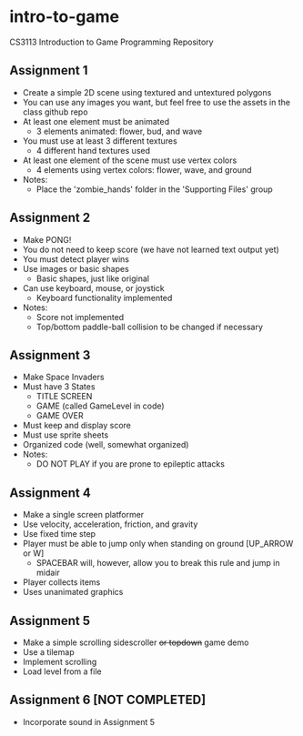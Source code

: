 intro-to-game
=============

CS3113 Introduction to Game Programming Repository

Assignment 1
------------

* Create a simple 2D scene using textured and untextured polygons
* You can use any images you want, but feel free to use the assets in the class github repo
* At least one element must be animated
  * 3 elements animated: flower, bud, and wave
* You must use at least 3 different textures
  * 4 different hand textures used
* At least one element of the scene must use vertex colors
  * 4 elements using vertex colors: flower, wave, and ground
* Notes:
  * Place the 'zombie_hands' folder in the 'Supporting Files' group

Assignment 2
------------

* Make PONG!
* You do not need to keep score (we have not learned text output yet)
* You must detect player wins
* Use images or basic shapes
  * Basic shapes, just like original
* Can use keyboard, mouse, or joystick
  * Keyboard functionality implemented
* Notes:
  * Score not implemented
  * Top/bottom paddle-ball collision to be changed if necessary

Assignment 3
------------

* Make Space Invaders
* Must have 3 States
  * TITLE SCREEN
  * GAME (called GameLevel in code)
  * GAME OVER
* Must keep and display score
* Must use sprite sheets
* Organized code (well, somewhat organized)
* Notes:
  * DO NOT PLAY if you are prone to epileptic attacks

Assignment 4
------------
* Make a single screen platformer
* Use velocity, acceleration, friction, and gravity
* Use fixed time step
* Player must be able to jump only when standing on ground [UP_ARROW or W]
  * SPACEBAR will, however, allow you to break this rule and jump in midair
* Player collects items
* Uses unanimated graphics

Assignment 5
------------
* Make a simple scrolling sidescroller ~~or topdown~~ game demo
* Use a tilemap
* Implement scrolling
* Load level from a file

Assignment 6 [NOT COMPLETED]
------------
* Incorporate sound in Assignment 5